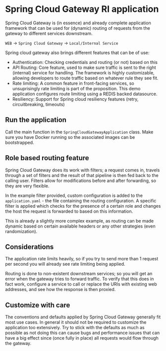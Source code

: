 # Spring Cloud Gateway RI application

Spring Cloud Gateway is (in essence) and already complete application framework that can be used for (dynamic) routing
of requests from the gateway to different services downstream.

`WEB` -> `Spring Cloud Gateway` -> `Local/Internal Service`

Spring cloud gateway also brings different features that can be of use:

- Authentication: Checking credentials and routing (or not) based on this
- API Routing: Core feature, used to make sure traffic is sent to the right (internal) service for handling. The framework is highly customizable, allowing developers to route traffic based on whatever rule they see fit.
- Rate limiting: A common feature in front-facing services, so unsuprisingly rate limiting is part of the proposition. This demo application configures route limiting using a REDIS backed datasource.
- Resiliency: Support for Spring cloud resiliency features (retry, circuitbreaking, timeouts)

## Run the application 

Call the main function in the `SpringCloudGatewayApplication` class. Make sure you have Docker running so the associated images
can be bootstrapped.

## Role based routing feature

Spring Cloud Gateway does its work with filters; a request comes in, travels through a set of filters and the result of
that pipeline is then fed back to the calling user. Filters allow for modifications before and after forwarding, so they are
very flexible.

In the example filter provided, custom configuration is added to the `application.yaml` - the file containing the routing
configuration. A specific filter is applied which checks for the presence of a certain role and changes the host the 
request is forwarded to based on this information.

This is already a slightly more complex example, as routing can be made dynamic based on certain available headers
or any other strategies (even randomization). 

## Considerations

The application rate limits heavily, so if you try to send more than 1 request per second you will already see
rate limiting being applied.

Routing is done to non-existent downstream services; so you will get an error when the gateway tries to forward traffic.
To verify that this does in fact work, configure a service to call or replace the URIs with existing web addresses, and
see how the response is then proxied.

## Customize with care

The conventions and defaults applied by Spring Cloud Gateway generally fit most use cases. In general it should not be
required to customize the application too extensively. Try to stick with the defaults as much as possible as not doing this
can cause bugs and performance issues that can have a big effect since (once fully in place) all requests would flow
through the gateway. 